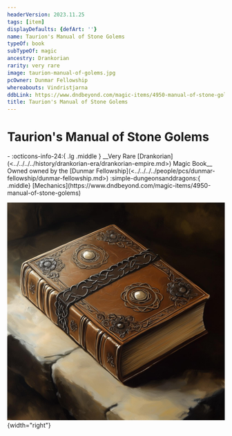 ```yaml
---
headerVersion: 2023.11.25
tags: [item]
displayDefaults: {defArt: ''}
name: Taurion's Manual of Stone Golems
typeOf: book
subTypeOf: magic
ancestry: Drankorian
rarity: very rare
image: taurion-manual-of-golems.jpg
pcOwner: Dunmar Fellowship
whereabouts: Vindristjarna
ddbLink: https://www.dndbeyond.com/magic-items/4950-manual-of-stone-golems
title: Taurion's Manual of Stone Golems
---
```

# Taurion's Manual of Stone Golems
<div class="grid cards ext-narrow-margin ext-one-column" markdown>
- :octicons-info-24:{ .lg .middle } __Very Rare [Drankorian](<../../../../history/drankorian-era/drankorian-empire.md>) Magic Book__  
   Owned owned by the [Dunmar Fellowship](<../../../../people/pcs/dunmar-fellowship/dunmar-fellowship.md>)  
    :simple-dungeonsanddragons:{ .middle} [Mechanics](https://www.dndbeyond.com/magic-items/4950-manual-of-stone-golems) 
</div>


![Taurion Manual of Golems](../../../../assets/taurion-manual-of-golems.jpg){width="right"}
